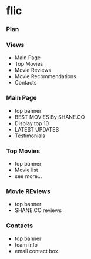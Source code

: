 # flic

### Plan


### Views
- Main Page
- Top Movies
- Movie Reviews
- Movie Recommendations
- Contacts

### Main Page
- top banner 
- BEST MOVIES By SHANE.CO
- Display top 10 
- LATEST UPDATES 
- Testimonials 

### Top Movies
- top banner
- Movie list
- see more...

### Movie REviews
- top banner
- SHANE.CO reviews

### Contacts
- top banner
- team info
- email contact box